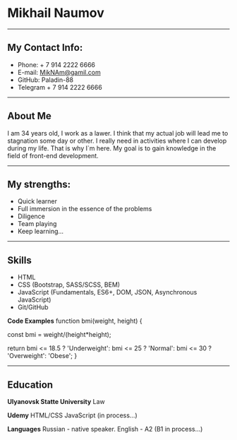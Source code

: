 # Mikhail Naumov
********* ********* ********* ********* ********* ********* 
## **My Contact Info:**
* Phone: + 7 914 2222 6666 
* E-mail: MikNAm@gamil.com
* GitHub: Paladin-88
* Telegram + 7 914 2222 6666 
********* ********* ********* ********* ********* ********* 
 
## About Me
I am 34 years old, I work as a lawer. I think that my actual job will lead me to stagnation some day or other. I really need in activities where I can develop during my life. That is why I`m here. My goal is to gain knowledge in the field of front-end development.

********* ********* ********* ********* ********* ********* ********* 
## My strengths:
* Quick learner
* Full immersion in the essence of the problems
* Diligence
* Team playing
* Keep learning…
********* ********* ********* ********* ********* 
## Skills
* HTML
* CSS (Bootstrap, SASS/SCSS, BEM)
* JavaScript (Fundamentals, ES6+, DOM, JSON, Asynchronous JavaScript)
* Git/GitHub
 

**Code Examples**
function bmi(weight, height) {

  const bmi = weight/(height*height);
  
  return bmi <= 18.5 ? 'Underweight': bmi <= 25 ? 'Normal': bmi <= 30 ? 'Overweight': 'Obese';
}

********* ********* ********* ********* ********* 
## Education
**Ulyanovsk Statte University**
Law

**Udemy**
HTML/CSS
JavaScript (in process…)

**Languages**
Russian - native speaker.
English - A2 (B1 in process…)